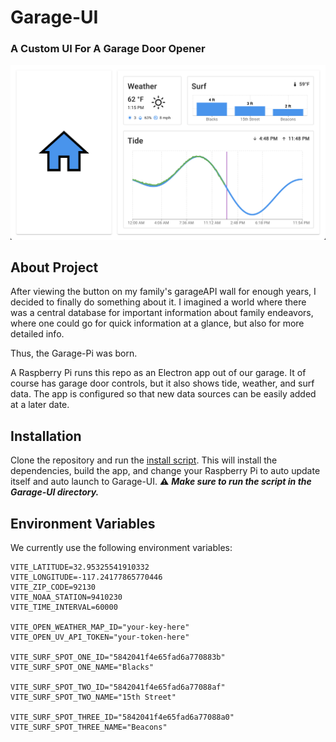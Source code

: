 # Garage-UI

### A Custom UI For A Garage Door Opener

![Garage-UI](src/assets/example.png)

## About Project

After viewing the button on my family's garageAPI wall for enough years, I decided to finally do something about it. I 
imagined a world where there was a central database for important information about family endeavors, where one could go
for quick information at a glance, but also for more detailed info.

Thus, the Garage-Pi was born.

A Raspberry Pi runs this repo as an Electron app out of our garage. It of course has garage door controls, but it also 
shows tide, weather, and surf data. The app is configured so that new data sources can be easily added at a later date.

## Installation

Clone the repository and run the [install script](scripts/install.sh). This will install the dependencies, build the app, and change your Raspberry Pi to auto update itself and auto launch to Garage-UI. ⚠️ ***Make sure to run the script in the Garage-UI directory.***

## Environment Variables

We currently use the following environment variables:

```
VITE_LATITUDE=32.95325541910332
VITE_LONGITUDE=-117.24177865770446
VITE_ZIP_CODE=92130
VITE_NOAA_STATION=9410230
VITE_TIME_INTERVAL=60000

VITE_OPEN_WEATHER_MAP_ID="your-key-here"
VITE_OPEN_UV_API_TOKEN="your-token-here"

VITE_SURF_SPOT_ONE_ID="5842041f4e65fad6a770883b"
VITE_SURF_SPOT_ONE_NAME="Blacks"

VITE_SURF_SPOT_TWO_ID="5842041f4e65fad6a77088af"
VITE_SURF_SPOT_TWO_NAME="15th Street"

VITE_SURF_SPOT_THREE_ID="5842041f4e65fad6a77088a0"
VITE_SURF_SPOT_THREE_NAME="Beacons"
```